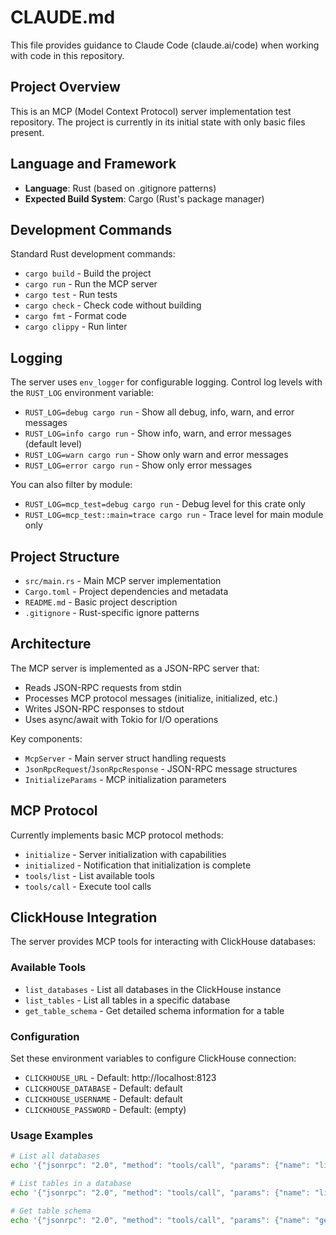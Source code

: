 # CLAUDE.md

This file provides guidance to Claude Code (claude.ai/code) when working with code in this repository.

## Project Overview
This is an MCP (Model Context Protocol) server implementation test repository. The project is currently in its initial state with only basic files present.

## Language and Framework
- **Language**: Rust (based on .gitignore patterns)
- **Expected Build System**: Cargo (Rust's package manager)

## Development Commands
Standard Rust development commands:
- `cargo build` - Build the project
- `cargo run` - Run the MCP server
- `cargo test` - Run tests
- `cargo check` - Check code without building
- `cargo fmt` - Format code
- `cargo clippy` - Run linter

## Logging
The server uses `env_logger` for configurable logging. Control log levels with the `RUST_LOG` environment variable:

- `RUST_LOG=debug cargo run` - Show all debug, info, warn, and error messages
- `RUST_LOG=info cargo run` - Show info, warn, and error messages (default level)
- `RUST_LOG=warn cargo run` - Show only warn and error messages
- `RUST_LOG=error cargo run` - Show only error messages

You can also filter by module:
- `RUST_LOG=mcp_test=debug cargo run` - Debug level for this crate only
- `RUST_LOG=mcp_test::main=trace cargo run` - Trace level for main module only

## Project Structure
- `src/main.rs` - Main MCP server implementation
- `Cargo.toml` - Project dependencies and metadata
- `README.md` - Basic project description
- `.gitignore` - Rust-specific ignore patterns

## Architecture
The MCP server is implemented as a JSON-RPC server that:
- Reads JSON-RPC requests from stdin
- Processes MCP protocol messages (initialize, initialized, etc.)
- Writes JSON-RPC responses to stdout
- Uses async/await with Tokio for I/O operations

Key components:
- `McpServer` - Main server struct handling requests
- `JsonRpcRequest`/`JsonRpcResponse` - JSON-RPC message structures
- `InitializeParams` - MCP initialization parameters

## MCP Protocol
Currently implements basic MCP protocol methods:
- `initialize` - Server initialization with capabilities
- `initialized` - Notification that initialization is complete
- `tools/list` - List available tools
- `tools/call` - Execute tool calls

## ClickHouse Integration
The server provides MCP tools for interacting with ClickHouse databases:

### Available Tools
- `list_databases` - List all databases in the ClickHouse instance
- `list_tables` - List all tables in a specific database
- `get_table_schema` - Get detailed schema information for a table

### Configuration
Set these environment variables to configure ClickHouse connection:
- `CLICKHOUSE_URL` - Default: http://localhost:8123
- `CLICKHOUSE_DATABASE` - Default: default
- `CLICKHOUSE_USERNAME` - Default: default
- `CLICKHOUSE_PASSWORD` - Default: (empty)

### Usage Examples
```bash
# List all databases
echo '{"jsonrpc": "2.0", "method": "tools/call", "params": {"name": "list_databases"}, "id": 1}' | cargo run

# List tables in a database
echo '{"jsonrpc": "2.0", "method": "tools/call", "params": {"name": "list_tables", "arguments": {"database": "system"}}, "id": 1}' | cargo run

# Get table schema
echo '{"jsonrpc": "2.0", "method": "tools/call", "params": {"name": "get_table_schema", "arguments": {"database": "system", "table": "tables"}}, "id": 1}' | cargo run
```